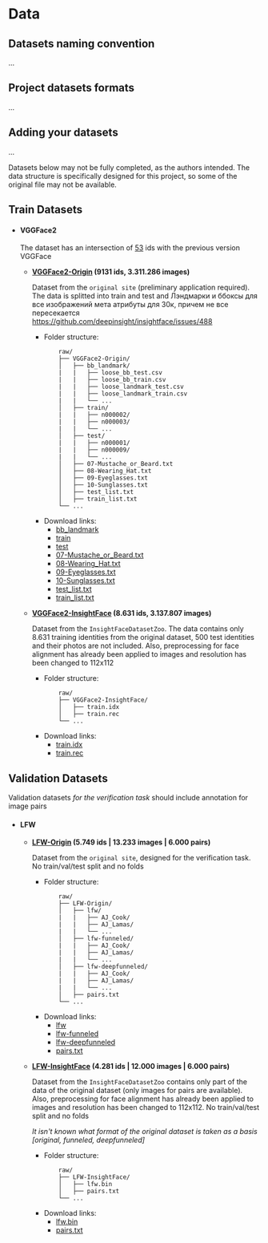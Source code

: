# Data

## Datasets naming convention
...

## Project datasets formats
...

## Adding your datasets
...

Datasets below may not be fully completed, as the authors intended. The data structure is specifically designed for this
project, so some of the original file may not be available.

## Train Datasets

* #### VGGFace2
    The dataset has an intersection of [53](http://www.robots.ox.ac.uk/~vgg/data/vgg_face2/meta/class_overlap_vgg1_2.txt)
    ids with the previous version VGGFace
    * **[VGGFace2-Origin](http://www.robots.ox.ac.uk/~vgg/data/vgg_face2/)
        (9131 ids, 3.311.286 images)**
        
        Dataset from the `original site` (preliminary application required). The data is splitted into train and test
        and 
        Лэндмарки и ббоксы для все изображений
        мета атрибуты для 30к, причем не все пересекается
        https://github.com/deepinsight/insightface/issues/488
         * Folder structure:
            ```
                raw/
                ├── VGGFace2-Origin/
                │   ├── bb_landmark/
                |   |   ├── loose_bb_test.csv
                |   |   ├── loose_bb_train.csv
                |   |   ├── loose_landmark_test.csv
                |   |   ├── loose_landmark_train.csv
                |   |   └── ...
                │   ├── train/
                |   |   ├── n000002/
                |   |   ├── n000003/
                |   |   └── ...
                │   ├── test/
                |   |   ├── n000001/
                |   |   ├── n000009/
                |   |   └── ...
                │   ├── 07-Mustache_or_Beard.txt
                │   ├── 08-Wearing_Hat.txt
                │   ├── 09-Eyeglasses.txt
                │   ├── 10-Sunglasses.txt
                │   ├── test_list.txt
                │   ├── train_list.txt
                └── ...
            ```
         * Download links:
            * [bb_landmark](http://www.robots.ox.ac.uk/~vgg/data/vgg_face2/meta/bb_landmark.tar.gz)
            * [train](http://zeus.robots.ox.ac.uk/vgg_face2/get_file?fname=vggface2_train.tar.gz)
            * [test](http://zeus.robots.ox.ac.uk/vgg_face2/get_file?fname=vggface2_test.tar.gz)
            * [07-Mustache_or_Beard.txt](https://raw.githubusercontent.com/ox-vgg/vgg_face2/master/attributes/07-Mustache_or_Beard.txt)
            * [08-Wearing_Hat.txt](https://raw.githubusercontent.com/ox-vgg/vgg_face2/master/attributes/08-Wearing_Hat.txt)
            * [09-Eyeglasses.txt](https://raw.githubusercontent.com/ox-vgg/vgg_face2/master/attributes/09-Eyeglasses.txt)
            * [10-Sunglasses.txt](https://raw.githubusercontent.com/ox-vgg/vgg_face2/master/attributes/10-Sunglasses.txt)
            * [test_list.txt](http://www.robots.ox.ac.uk/~vgg/data/vgg_face2/meta/test_list.txt)
            * [train_list.txt](http://www.robots.ox.ac.uk/~vgg/data/vgg_face2/meta/train_list.txt)

    * **[VGGFace2-InsightFace](https://github.com/deepinsight/insightface/wiki/Dataset-Zoo)
        (8.631 ids, 3.137.807 images)**
        
        Dataset from the `InsightFaceDatasetZoo`. The data contains only 8.631 training identities from the original
        dataset, 500 test identities and their photos are not included. Also, preprocessing for face alignment has
        already been applied to images and resolution has been changed to 112x112
         * Folder structure:
            ```
                raw/
                ├── VGGFace2-InsightFace/
                │   ├── train.idx
                │   ├── train.rec
                └── ...
            ```
         * Download links:
            * [train.idx](https://www.dropbox.com/s/m9pm1it7vsw3gj0/faces_vgg2_112x112.zip?dl=0)
            * [train.rec](https://www.dropbox.com/s/m9pm1it7vsw3gj0/faces_vgg2_112x112.zip?dl=0)



## Validation Datasets
Validation datasets *for the verification task* should include annotation for image pairs

* #### LFW
    * **[LFW-Origin](http://vis-www.cs.umass.edu/lfw/#funnel_cite) 
        (5.749 ids | 13.233 images | 6.000 pairs)** 
        
        Dataset from the `original site`, designed for the verification task. No train/val/test split and no folds
         * Folder structure:
            ```
                raw/
                ├── LFW-Origin/
                │   ├── lfw/
                |   |   ├── AJ_Cook/
                |   |   ├── AJ_Lamas/
                |   |   └── ...
                │   ├── lfw-funneled/
                |   |   ├── AJ_Cook/
                |   |   ├── AJ_Lamas/
                |   |   └── ...
                │   ├── lfw-deepfunneled/
                |   |   ├── AJ_Cook/
                |   |   ├── AJ_Lamas/
                |   |   └── ...
                │   ├── pairs.txt
                └── ...
            ```
         * Download links:
            * [lfw](http://vis-www.cs.umass.edu/lfw/lfw.tgz)
            * [lfw-funneled](http://vis-www.cs.umass.edu/lfw/lfw-funneled.tgz)
            * [lfw-deepfunneled](http://vis-www.cs.umass.edu/lfw/lfw-deepfunneled.tgz)
            * [pairs.txt](http://vis-www.cs.umass.edu/lfw/pairs.txt)

    * **[LFW-InsightFace](https://github.com/deepinsight/insightface/wiki/Dataset-Zoo#face-recognition-validation-datasets) 
        (4.281 ids | 12.000 images | 6.000 pairs)**

        Dataset from the `InsightFaceDatasetZoo` contains only part of the data of the original dataset 
        (only images for pairs are available). Also, preprocessing for face alignment has already been applied to images
        and resolution has been changed to 112x112. No train/val/test split and no folds 
         
         *It isn't known what format of the original dataset is taken as a basis [original, funneled, deepfunneled]*
         * Folder structure:
            ```
                raw/
                ├── LFW-InsightFace/
                │   ├── lfw.bin
                │   ├── pairs.txt
                └── ...
            ```
         * Download links:
            * [lfw.bin](https://www.dropbox.com/s/fv0y30mawsejweu/faces_umd.zip?dl=0)
            * [pairs.txt](http://vis-www.cs.umass.edu/lfw/pairs.txt)